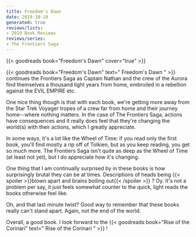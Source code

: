 ```yaml
---
title: Freedom's Dawn
date: 2019-10-10
generated: true
reviews/lists:
- 2019 Book Reviews
reviews/series:
- The Frontiers Saga
---
```

{{< goodreads book="Freedom's Dawn" cover="true" >}}

{{< goodreads book="Freedom's Dawn" text=" Freedom's Dawn " >}} continues the Frontiers Saga as Captain Nathan and the crew of the Aurora find themselves a thousand light years from home, embroiled in a rebellion against the EVIL EMPIRE etc.  

One nice thing though is that with each book, we're getting more away from the Star Trek Voyager tropes of a crew far from home and their journey home--where nothing matters. In the case of The Frontiers Saga, actions have consequences and it really does feel that they're changing the world(s) with their actions, which I greatly appreciate.  

<!--more-->

In some ways, it's a lot like the Wheel of Time: if you read only the first book, you'll find mostly a rip off of Tolkien, but as you keep reading, you get so much more. The Frontiers Saga isn't quite as deep as the Wheel of Time (at least not yet), but I do appreciate how it's changing.  

One thing that I am continually surprised by in these books is how surprisingly brutal they can be at times. Descriptions of heads being  {{< spoiler >}}blown apart and brains boiling out{{< /spoiler >}}  ? Oy. It's not a problem per say, it just feels somewhat counter to the quick, light reads the books otherwise feel like.  

Oh, and that last minute twist? Good way to remember that these books really can't stand apart. Again, not the end of the world.  

Overall, a good book. I look forward to the {{< goodreads book="Rise of the Corinari" text=" Rise of the Corinari " >}} !


